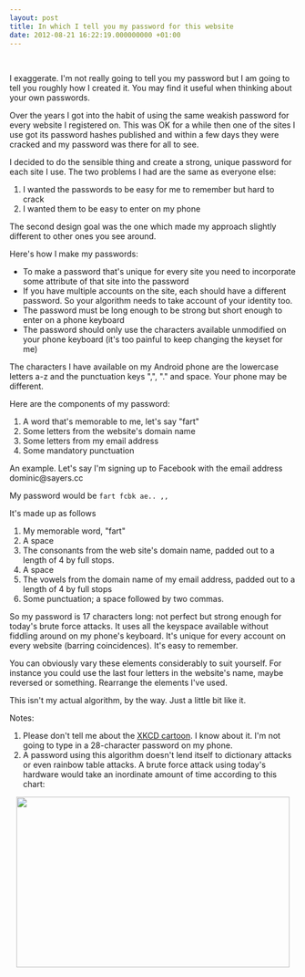 ```yaml
---
layout: post
title: In which I tell you my password for this website
date: 2012-08-21 16:22:19.000000000 +01:00
---
```

&nbsp;

I exaggerate. I'm not really going to tell you my password but I am going to tell you roughly how I created it. You may find it useful when thinking about your own passwords.

Over the years I got into the habit of using the same weakish password for every website I registered on. This was OK for a while then one of the sites I use got its password hashes published and within a few days they were cracked and my password was there for all to see.

I decided to do the sensible thing and create a strong, unique password for each site I use. The two problems I had are the same as everyone else:
<ol>
	<li>I wanted the passwords to be easy for me to remember but hard to crack</li>
	<li>I wanted them to be easy to enter on my phone</li>
</ol>
The second design goal was the one which made my approach slightly different to other ones you see around.

Here's how I make my passwords:
<ul>
	<li>To make a password that's unique for every site you need to incorporate some attribute of that site into the password</li>
	<li>If you have multiple accounts on the site, each should have a different password. So your algorithm needs to take account of your identity too.</li>
	<li>The password must be long enough to be strong but short enough to enter on a phone keyboard</li>
	<li>The password should only use the characters available unmodified on your phone keyboard (it's too painful to keep changing the keyset for me)</li>
</ul>
The characters I have available on my Android phone are the lowercase letters a-z and the punctuation keys ",", "." and space. Your phone may be different.

Here are the components of my password:
<ol>
	<li>A word that's memorable to me, let's say "fart"</li>
	<li>Some letters from the website's domain name</li>
	<li>Some letters from my email address</li>
	<li>Some mandatory punctuation</li>
</ol>
An example. Let's say I'm signing up to Facebook with the email address dominic@sayers.cc

My password would be <code>fart fcbk ae.. ,,</code>

It's made up as follows
<ol>
	<li>My memorable word, "fart"</li>
	<li>A space</li>
	<li>The consonants from the web site's domain name, padded out to a length of 4 by full stops.</li>
	<li>A space</li>
	<li>The vowels from the domain name of my email address, padded out to a length of 4 by full stops</li>
	<li>Some punctuation; a space followed by two commas.</li>
</ol>
So my password is 17 characters long: not perfect but strong enough for today's brute force attacks. It uses all the keyspace available without fiddling around on my phone's keyboard. It's unique for every account on every website (barring coincidences). It's easy to remember.

You can obviously vary these elements considerably to suit yourself. For instance you could use the last four letters in the website's name, maybe reversed or something. Rearrange the elements I've used.

This isn't my actual algorithm, by the way. Just a little bit like it.

Notes:
<ol>
	<li>Please don't tell me about the <a href="http://www.explainxkcd.com/2011/08/10/password-strength/" target="_blank">XKCD cartoon</a>. I know about it. I'm not going to type in a 28-character password on my phone.</li>
	<li>A password using this algorithm doesn't lend itself to dictionary attacks or even rainbow table attacks. A brute force attack using today's hardware would take an inordinate amount of time according to this chart:</li>
</ol>
<p style="text-align: center;"><a href="http://arstechnica.com/security/2012/08/passwords-under-assault/4/"><img class="aligncenter" title="Brute force attack time by password length" src="http://cdn.arstechnica.net/wp-content/uploads/2012/08/exponential-wall2-640x398.png" alt="" width="480" height="299" /></a></p>
&nbsp;
